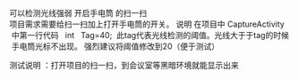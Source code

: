 可以检测光线强弱  开启手电筒  的扫一扫  
项目需求需要给扫一扫加上打开手电筒的开关。
说明 在项目中 CaptureActivity  中第一行代码   int   Tag=40;  此tag代表光线检测的阈值。光线大于于tag的时候  手电筒光标不出现。
强烈建议将阈值修改到20（便于测试）

测试说明 ：打开项目的扫一扫，到会议室等黑暗环境就能显示出来
